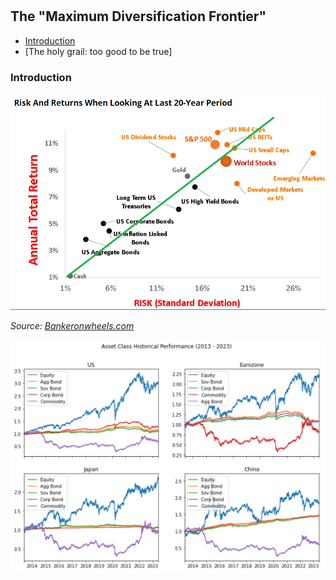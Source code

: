 

#

## The "Maximum Diversification Frontier"


- [Introduction](#introduction)
- [The holy grail: too good to be true]




### Introduction <a name="introduction"></a>



![Historical Perf](https://raw.githubusercontent.com/SkyBlueRW/SkyBlueRW.github.io/main/_posts/asset/historical_perf.png)

*Source: [Bankeronwheels.com](https://www.bankeronwheels.com/the-long-game-historical-market-returns-2022-expectations/)*


![Historical Perf](https://raw.githubusercontent.com/SkyBlueRW/SkyBlueRW.github.io/main/_posts/asset/asset_class_history.png)
